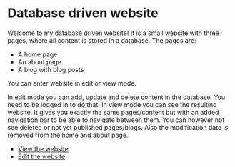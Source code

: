 Database driven website
===========================================

Welcome to my database driven website! It is a small website with three pages, where all content is stored in a database. The pages are:

* A home page
* An about page
* A blog with blog posts

You can enter website in edit or view mode.

In edit mode you can add, update and delete content in the database. You need to be logged in to do that. In view mode you can see the resulting website. It gives you exactly the same pages/content but with an added navigation bar to be able to navigate between them. You can however not see deleted or not yet published pages/blogs. Also the modification date is removed from the home and about page.

* [View the website](content/index)
* [Edit the website](editContent/index)
